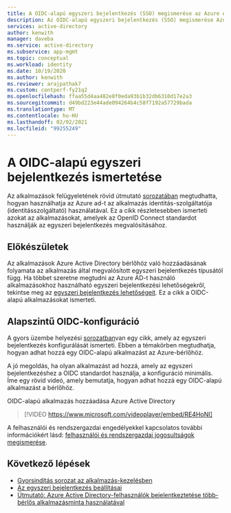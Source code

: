 ```yaml
---
title: A OIDC-alapú egyszeri bejelentkezés (SSO) megismerése az Azure Active Directoryban lévő alkalmazásokhoz
description: Az OIDC-alapú egyszeri bejelentkezés (SSO) megismerése Azure Active Directory alkalmazásokban.
services: active-directory
author: kenwith
manager: daveba
ms.service: active-directory
ms.subservice: app-mgmt
ms.topic: conceptual
ms.workload: identity
ms.date: 10/19/2020
ms.author: kenwith
ms.reviewer: arajpathak7
ms.custom: contperf-fy21q2
ms.openlocfilehash: ffaa55d4aa482e8f0eda93b1b32db6310d17e2a3
ms.sourcegitcommit: d49bd223e44ade094264b4c58f7192a57729bada
ms.translationtype: MT
ms.contentlocale: hu-HU
ms.lasthandoff: 02/02/2021
ms.locfileid: "99255249"
---
```

# <a name="understand-oidc-based-single-sign-on"></a>A OIDC-alapú egyszeri bejelentkezés ismertetése
Az alkalmazások felügyeletének rövid útmutató [sorozatában](view-applications-portal.md) megtudhatta, hogyan használhatja az Azure ad-t az alkalmazás identitás-szolgáltatója (identitásszolgáltató) használatával. Ez a cikk részletesebben ismerteti azokat az alkalmazásokat, amelyek az OpenID Connect standardot használják az egyszeri bejelentkezés megvalósításához. 

## <a name="before-you-begin"></a>Előkészületek
Az alkalmazások Azure Active Directory bérlőhöz való hozzáadásának folyamata az alkalmazás által megvalósított egyszeri bejelentkezés típusától függ. Ha többet szeretne megtudni az Azure AD-t használó alkalmazásokhoz használható egyszeri bejelentkezési lehetőségekről, tekintse meg az [egyszeri bejelentkezés lehetőségeit](sso-options.md). Ez a cikk a OIDC-alapú alkalmazásokat ismerteti.


## <a name="basic-oidc-configuration"></a>Alapszintű OIDC-konfiguráció
A gyors üzembe helyezési [sorozatban](add-application-portal-setup-oidc-sso.md)van egy cikk, amely az egyszeri bejelentkezés konfigurálását ismerteti. Ebben a témakörben megtudhatja, hogyan adhat hozzá egy OIDC-alapú alkalmazást az Azure-bérlőhöz.

A jó megoldás, ha olyan alkalmazást ad hozzá, amely az egyszeri bejelentkezéshez a OIDC standardot használja, a konfiguráció minimális. Íme egy rövid videó, amely bemutatja, hogyan adhat hozzá egy OIDC-alapú alkalmazást a bérlőhöz.

OIDC-alapú alkalmazás hozzáadása Azure Active Directory

> [!VIDEO https://www.microsoft.com/videoplayer/embed/RE4HoNI]

A felhasználói és rendszergazdai engedélyekkel kapcsolatos további információkért lásd: [felhasználói és rendszergazdai jogosultságok megismerése](../develop/howto-convert-app-to-be-multi-tenant.md#understand-user-and-admin-consent).

## <a name="next-steps"></a>Következő lépések

- [Gyorsindítás sorozat az alkalmazás-kezelésben](add-application-portal-setup-oidc-sso.md)
- [Az egyszeri bejelentkezés beállításai](sso-options.md)
- [Útmutató: Azure Active Directory-felhasználók bejelentkeztetése több-bérlős alkalmazásminta használatával](../develop/howto-convert-app-to-be-multi-tenant.md)
